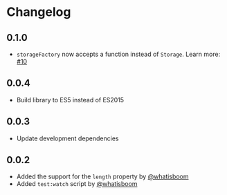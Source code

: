 # Changelog

## 0.1.0

* `storageFactory` now accepts a function instead of `Storage`. Learn more: [#10](https://github.com/MichalZalecki/storage-factory/issues/10)

## 0.0.4

* Build library to ES5 instead of ES2015

## 0.0.3

* Update development dependencies

## 0.0.2

* Added the support for the `length` property by [@whatisboom](https://github.com/whatisboom)
* Added `test:watch` script by [@whatisboom](https://github.com/whatisboom)
